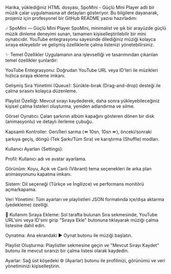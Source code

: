 Harika, yüklediğiniz HTML dosyası, SpoMini - Güçlü Mini Player adlı bir müzik çalar uygulamasına ait detayları gösteriyor. Bu bilgilere dayanarak, projeniz için profesyonel bir GitHub README yazısı hazırladım:

🎶 SpoMini — Güçlü Mini Player
SpoMini, minimalist ve şık bir arayüzde güçlü müzik dinleme deneyimi sunan, tamamen kişiselleştirilebilir bir mini oynatıcıdır. YouTube entegrasyonu sayesinde dilediğiniz müziği kolayca sıraya ekleyebilir ve gelişmiş özelliklerle çalma listenizi yönetebilirsiniz.

✨ Temel Özellikler
Uygulamanın ana işlevselliği ve tasarımından çıkarılan temel özellikler şunlardır:

YouTube Entegrasyonu: Doğrudan YouTube URL veya ID'leri ile müzikleri hızlıca sıraya ekleme imkanı.

Gelişmiş Sıra Yönetimi (Queue): Sürükle-bırak (Drag-and-drop) desteği ile çalma sırasını kolayca düzenleme.

Playlist Özelliği: Mevcut sırayı kaydederek, daha sonra yükleyebileceğiniz kişisel çalma listeleri oluşturma, yeniden adlandırma ve silme.

Görsel Oynatıcı: Çalan şarkının albüm kapağını gösteren dönen bir disk (animasyonlu) ve detaylı ilerleme çubuğu.

Kapsamlı Kontroller: Geri/İleri sarma (⏪ 10sn, 10sn ⏩), önceki/sonraki şarkıya geçiş, döngü (Tek Şarkı/Tüm Sıra) ve karıştırma (Shuffle) modları.

Kullanıcı Ayarları (Settings):

Profil: Kullanıcı adı ve avatar ayarlama.

Görünüm: Koyu, Açık ve Canlı (Vibrant) tema seçenekleri ile arka plan animasyonunu kapatma imkanı.

Sistem: Dil seçeneği (Türkçe ve İngilizce) ve performans monitörü açma/kapama.

Veri Yönetimi: Tüm ayarları ve playlistleri JSON formatında içe/dışa aktarma (yedekleme) özelliği.

🚀 Kullanım
Sıraya Ekleme: Sol tarafta bulunan Sıra sekmesinde, YouTube URL'sini veya ID'sini girip "Sıraya Ekle" butonuna tıklayarak müziği çalma listesine dahil edin.

Oynatma: Ana ekrandaki ▶️ Oynat butonu ile müziği başlatın.

Playlist Oluşturma: Playlistler sekmesine geçin ve "Mevcut Sırayı Kaydet" butonu ile mevcut sıranızı bir çalma listesi olarak kaydedin.

Ayarlar: Sağ üst köşedeki ⚙️ (Ayarlar) butonu ile profilinizi, görünümü ve veri yönetiminizi kişiselleştirin.

